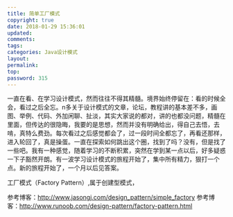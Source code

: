 ```yaml
---
title: 简单工厂模式
copyright: true
date: 2018-01-29 15:36:01
updated:
comments:
tags:
categories: Java设计模式
layout:
permalink:
top:
password: 315
---
```


一直在看、在学习设计模式，然而往往不得其精髓。境界始终停留在：看的时候全会，看过之后全忘。n多关于设计模式的文章，论坛，教程讲的基本差不多，画图、举例、代码、外加闲聊、扯淡，其实大家说的都对，讲的也都没问题，精髓在里面，但传达的很隐晦，我要的是思想，然而并没有明确给出，得自己去悟，去啃，真特么费劲。每次看过之后感觉都会了，过一段时间全都忘了，再看还那样，进入轮回了，真是操蛋。一直在探索如何跳出这个圈，找到了吗？没有，但是找了一些吧。我有一种感觉，随着学习的不断积累，突然在学到某一点以后，好多疑惑一下子豁然开朗。有一波学习设计模式的旅程开始了，集中所有精力，狠打一个点。新的旅程开始了，一个月以后见答案。

工厂模式（Factory Pattern）,属于创建型模式，

参考博客：http://www.jasongj.com/design_pattern/simple_factory
参考博客：http://www.runoob.com/design-pattern/factory-pattern.html
